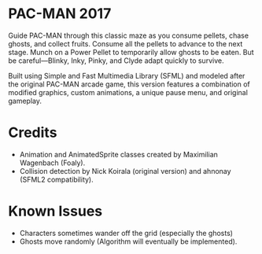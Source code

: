 # PAC-MAN 2017

Guide PAC-MAN through this classic maze as you consume pellets, chase ghosts, and collect fruits. Consume all the pellets to advance to the next stage. Munch on a Power Pellet to temporarily allow ghosts to be eaten. But be careful—Blinky, Inky, Pinky, and Clyde adapt quickly to survive.

Built using Simple and Fast Multimedia Library (SFML) and modeled after the original PAC-MAN arcade game, this version features a combination of modified graphics, custom animations, a unique pause menu, and original gameplay.

# Credits
- Animation and AnimatedSprite classes created by Maximilian Wagenbach (Foaly).
- Collision detection by Nick Koirala (original version) and ahnonay (SFML2 compatibility).

# Known Issues
- Characters sometimes wander off the grid (especially the ghosts)
- Ghosts move randomly (Algorithm will eventually be implemented).
